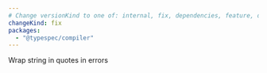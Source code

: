```yaml
---
# Change versionKind to one of: internal, fix, dependencies, feature, deprecation, breaking
changeKind: fix
packages:
  - "@typespec/compiler"
---
```


Wrap string in quotes in errors
